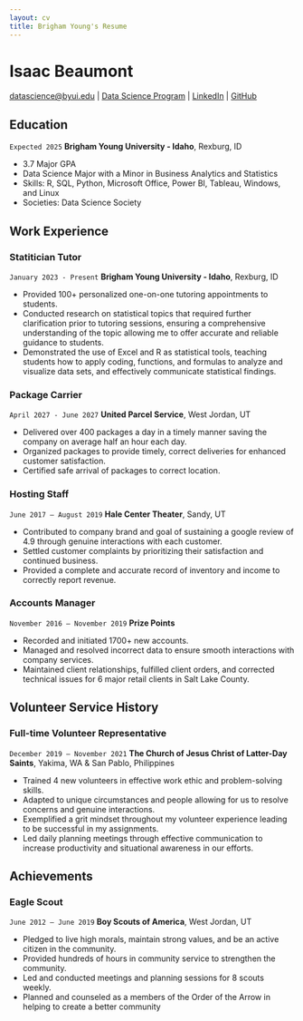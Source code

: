```yaml
---
layout: cv
title: Brigham Young's Resume
---
```

# Isaac Beaumont


<div id="webaddress">
<a href="datascience@byui.edu">datascience@byui.edu</a>
| <a href="https://byuidatascience.github.io/development.html">Data Science Program</a>
| <a href="https://www.linkedin.com/groups/13537407/">LinkedIn</a>
| <a href="https://github.com/byuids-resumes">GitHub</a>
</div>

<!-- https://www.monique.tech/the-art-of-markdown -->

## Education

`Expected 2025`
__Brigham Young University - Idaho__, Rexburg, ID

- 3.7 Major GPA
- Data Science Major with a Minor in Business Analytics and Statistics
- Skills: R, SQL, Python, Microsoft Office, Power BI, Tableau, Windows, and Linux
- Societies: Data Science Society

## Work Experience

### Statitician Tutor

`January 2023 - Present`
__Brigham Young University - Idaho__, Rexburg, ID

- Provided 100+ personalized one-on-one tutoring appointments to students. 
- Conducted research on statistical topics that required further clarification prior to tutoring sessions, ensuring a comprehensive understanding of the topic allowing me to offer accurate and reliable guidance to students.
- Demonstrated the use of Excel and R as statistical tools, teaching students how to apply coding, functions, and formulas to analyze and visualize data sets, and effectively communicate statistical findings.


### Package Carrier

`April 2027 - June 2027`
__United Parcel Service__, West Jordan, UT

- Delivered over 400 packages a day in a timely manner saving the company on average half an hour each day.
- Organized packages to provide timely, correct deliveries for enhanced customer satisfaction.
- Certified safe arrival of packages to correct location.

### Hosting Staff

`June 2017 – August 2019`
__Hale Center Theater__, Sandy, UT

- Contributed to company brand and goal of sustaining a google review of 4.9 through genuine interactions with each customer.
- Settled customer complaints by prioritizing their satisfaction and continued business.
- Provided a complete and accurate record of inventory and income to correctly report revenue.

### Accounts Manager

`November 2016 – November 2019`
__Prize Points__

- Recorded and initiated 1700+ new accounts.
- Managed and resolved incorrect data to ensure smooth interactions with company services.
- Maintained client relationships, fulfilled client orders, and corrected technical issues for 6 major retail clients in Salt Lake County.

## Volunteer Service History

### Full-time Volunteer Representative

`December 2019 – November 2021`
__The Church of Jesus Christ of Latter-Day Saints__, Yakima, WA & San Pablo, Philippines

- Trained 4 new volunteers in effective work ethic and problem-solving skills.
- Adapted to unique circumstances and people allowing for us to resolve concerns and genuine interactions.
- Exemplified a grit mindset throughout my volunteer experience leading to be successful in my assignments.
- Led daily planning meetings through effective communication to increase productivity and situational awareness in our efforts. 

## Achievements

### Eagle Scout

`June 2012 – June 2019`
__Boy Scouts of America__, West Jordan, UT

- Pledged to live high morals, maintain strong values, and be an active citizen in the community.
- Provided hundreds of hours in community service to strengthen the community.
- Led and conducted meetings and planning sessions for 8 scouts weekly.
- Planned and counseled as a members of the Order of the Arrow in helping to create a better community 


<!-- ### Footer

Last updated: July 12, 2023 -->


